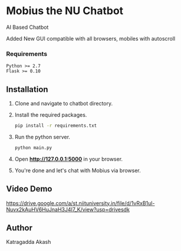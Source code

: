 # Mobius the NU Chatbot
AI Based Chatbot

Added New GUI compatible with all browsers, mobiles with autoscroll

### Requirements
    Python >= 2.7
    Flask >= 0.10

## Installation

1. Clone and navigate to chatbot directory.

2. Install the required packages.
    ```bash
    pip install -r requirements.txt
    ```

3. Run the python server.
    ```bash
    python main.py
    ```
4. Open **http://127.0.0.1:5000** in your browser.

5. You're done and let's chat with Mobius via browser.

## Video Demo
https://drive.google.com/a/st.niituniversity.in/file/d/1vRxB1ul-Nuvx2kAuHV6HuJnaH3J4I7_K/view?usp=drivesdk

## Author

Katragadda Akash
